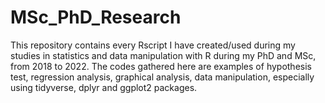 # MSc_PhD_Research
This repository contains every Rscript I have created/used during my studies in statistics and data manipulation with R during my PhD and MSc, from 2018 to 2022.
The codes gathered here are examples of hypothesis test, regression analysis, graphical analysis, data manipulation, especially using tidyverse, dplyr and ggplot2 packages.
